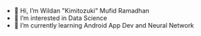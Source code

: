 - 👋 Hi, I’m Wildan "Kimitozuki" Mufid Ramadhan
- 👀 I’m interested in Data Science
- 🌱 I’m currently learning Android App Dev and Neural Network

<!---
Kimitozuki/Kimitozuki is a ✨ special ✨ repository because its `README.md` (this file) appears on your GitHub profile.
You can click the Preview link to take a look at your changes.
--->
